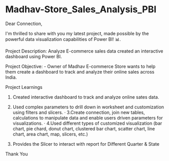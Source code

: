 # Madhav-Store_Sales_Analysis_PBI


Dear  Connection,
 
I'm thrilled to share with you my latest project, made possible by the powerful data visualization capabilities of Power BI! 📊.
 
Project Description: Analyze E-commerce sales data created an interactive dashboard using Power BI.
 
Project Objective: -
Owner of Madhav E-commerce Store wants to help them create a dashboard to track and analyze their online sales across India.
 
Project Learnings
1. Created interactive dashboard to track and analyze online sates data.
 
2. Used complex parameters to drill down in worksheet and customization using filters and slicers.
· 
3.Create connection, join new tables, calculations to manipulate data and enable users driven parameters for visualizations.
· 
4.Used different types of customized visualization (bar chart, pie chard, donut
chart, clustered bar chart, scatter chart, line chart, area chart, map,
slicers, etc.)
5. Provides the Slicer to interact with report for Different Quarter & State

Thank You 
